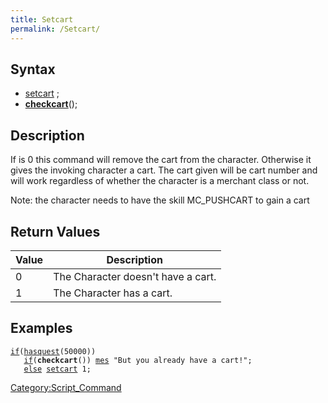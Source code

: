```yaml
---
title: Setcart
permalink: /Setcart/
---
```


Syntax
------

-   [setcart](/setcart "wikilink") <type>;
-   **[checkcart](/checkcart "wikilink")**();

Description
-----------

If <type> is 0 this command will remove the cart from the character. Otherwise it gives the invoking character a cart. The cart given will be cart number <type> and will work regardless of whether the character is a merchant class or not.

Note: the character needs to have the skill MC_PUSHCART to gain a cart

Return Values
-------------

| Value | Description                        |
|-------|------------------------------------|
| 0     | The Character doesn't have a cart. |
| 1     | The Character has a cart.          |

Examples
--------

[`if`](/if "wikilink")`(`[`hasquest`](/hasquest "wikilink")`(50000))`
`   `[`if`](/if "wikilink")`(`**`checkcart`**`()) `[`mes`](/mes "wikilink")` "But you already have a cart!";`
`   `[`else`](/else "wikilink")` `[`setcart`](/setcart "wikilink")` 1;`

[Category:Script_Command](/Category:Script_Command "wikilink")